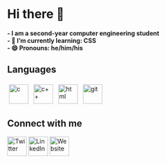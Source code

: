 # Hi there 👋
**- I am a second-year computer engineering student**       
**- 🌱 I’m currently learning: CSS**<br>
**- 😄 Pronouns: he/him/his**<br>   

<h2>Languages</h2>
<p align="left">   
<a href="#" onClick="return false;"><img alt="c" src="https://upload.wikimedia.org/wikipedia/commons/1/18/C_Programming_Language.svg" width="45" style="vertical-align:top; margin:4px"></a>
<a href="#" onClick="return false;"><img alt="c++" src="https://upload.wikimedia.org/wikipedia/commons/1/18/ISO_C%2B%2B_Logo.svg" width="45" style="vertical-align:top; margin:4px"></a>
<a href="#" onClick="return false;"><img alt="html" src="https://upload.wikimedia.org/wikipedia/commons/3/38/HTML5_Badge.svg" width="45" style="vertical-align:top; margin:4px"></a>
<a href="#" onClick="return false;"><img alt="git" src="https://upload.wikimedia.org/wikipedia/commons/3/3f/Git_icon.svg" width="45" style="vertical-align:top; margin:4px"></a>
</p>    

<h2>Connect with me</h2>
<a href="https://twitter.com/goutamtkr"><img alt ="Twitter" src="https://www.vectorlogo.zone/logos/twitter/twitter-tile.svg" width="45"></a>
<a href="https://www.linkedin.com/in/goutam-thakur-b96626208/"><img alt="LinkedIn" src="https://www.vectorlogo.zone/logos/linkedin/linkedin-tile.svg" width="45"></a>
<a href="https://goutamthakur.com/"><img alt = "Website" src="https://cutewallpaper.org/24/world-wide-web-icon-png/1306025388.jpg" width="45"></a>

